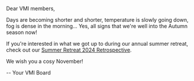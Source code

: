 Dear VMI members,

Days are becoming shorter and shorter, temperature is slowly going down, fog is dense in the morning... Yes, all signs that we're well into the Autumn season now!

If you're interested in what we got up to during our annual summer retreat, check out our [Summer Retreat 2024 Retrospective](https://vmi.ethz.ch/news/event/2023/09/19/summer-retreat-retrospective/).

We wish you a cosy November!

-- Your VMI Board
